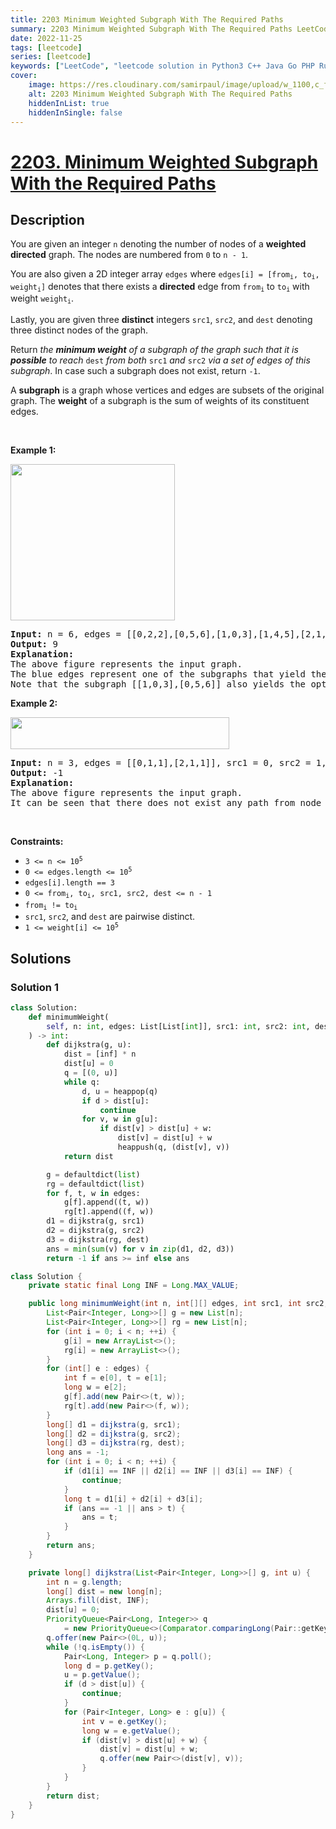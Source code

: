 ```yaml
---
title: 2203 Minimum Weighted Subgraph With The Required Paths
summary: 2203 Minimum Weighted Subgraph With The Required Paths LeetCode Solution Explained
date: 2022-11-25
tags: [leetcode]
series: [leetcode]
keywords: ["LeetCode", "leetcode solution in Python3 C++ Java Go PHP Ruby Swift TypeScript Rust C# JavaScript C", "2203 Minimum Weighted Subgraph With The Required Paths LeetCode Solution Explained in all languages"]
cover:
    image: https://res.cloudinary.com/samirpaul/image/upload/w_1100,c_fit,co_rgb:FFFFFF,l_text:Arial_75_bold:2203 Minimum Weighted Subgraph With The Required Paths - Solution Explained/problem-solving.webp
    alt: 2203 Minimum Weighted Subgraph With The Required Paths
    hiddenInList: true
    hiddenInSingle: false
---
```



# [2203. Minimum Weighted Subgraph With the Required Paths](https://leetcode.com/problems/minimum-weighted-subgraph-with-the-required-paths)


## Description

<p>You are given an integer <code>n</code> denoting the number of nodes of a <strong>weighted directed</strong> graph. The nodes are numbered from <code>0</code> to <code>n - 1</code>.</p>

<p>You are also given a 2D integer array <code>edges</code> where <code>edges[i] = [from<sub>i</sub>, to<sub>i</sub>, weight<sub>i</sub>]</code> denotes that there exists a <strong>directed</strong> edge from <code>from<sub>i</sub></code> to <code>to<sub>i</sub></code> with weight <code>weight<sub>i</sub></code>.</p>

<p>Lastly, you are given three <strong>distinct</strong> integers <code>src1</code>, <code>src2</code>, and <code>dest</code> denoting three distinct nodes of the graph.</p>

<p>Return <em>the <strong>minimum weight</strong> of a subgraph of the graph such that it is <strong>possible</strong> to reach</em> <code>dest</code> <em>from both</em> <code>src1</code> <em>and</em> <code>src2</code> <em>via a set of edges of this subgraph</em>. In case such a subgraph does not exist, return <code>-1</code>.</p>

<p>A <strong>subgraph</strong> is a graph whose vertices and edges are subsets of the original graph. The <strong>weight</strong> of a subgraph is the sum of weights of its constituent edges.</p>

<p>&nbsp;</p>
<p><strong class="example">Example 1:</strong></p>
<img alt="" src="https://fastly.jsdelivr.net/gh/doocs/leetcode@main/solution/2200-2299/2203.Minimum%20Weighted%20Subgraph%20With%20the%20Required%20Paths/images/example1drawio.png" style="width: 263px; height: 250px;" />
<pre>
<strong>Input:</strong> n = 6, edges = [[0,2,2],[0,5,6],[1,0,3],[1,4,5],[2,1,1],[2,3,3],[2,3,4],[3,4,2],[4,5,1]], src1 = 0, src2 = 1, dest = 5
<strong>Output:</strong> 9
<strong>Explanation:</strong>
The above figure represents the input graph.
The blue edges represent one of the subgraphs that yield the optimal answer.
Note that the subgraph [[1,0,3],[0,5,6]] also yields the optimal answer. It is not possible to get a subgraph with less weight satisfying all the constraints.
</pre>

<p><strong class="example">Example 2:</strong></p>
<img alt="" src="https://fastly.jsdelivr.net/gh/doocs/leetcode@main/solution/2200-2299/2203.Minimum%20Weighted%20Subgraph%20With%20the%20Required%20Paths/images/example2-1drawio.png" style="width: 350px; height: 51px;" />
<pre>
<strong>Input:</strong> n = 3, edges = [[0,1,1],[2,1,1]], src1 = 0, src2 = 1, dest = 2
<strong>Output:</strong> -1
<strong>Explanation:</strong>
The above figure represents the input graph.
It can be seen that there does not exist any path from node 1 to node 2, hence there are no subgraphs satisfying all the constraints.
</pre>

<p>&nbsp;</p>
<p><strong>Constraints:</strong></p>

<ul>
	<li><code>3 &lt;= n &lt;= 10<sup>5</sup></code></li>
	<li><code>0 &lt;= edges.length &lt;= 10<sup>5</sup></code></li>
	<li><code>edges[i].length == 3</code></li>
	<li><code>0 &lt;= from<sub>i</sub>, to<sub>i</sub>, src1, src2, dest &lt;= n - 1</code></li>
	<li><code>from<sub>i</sub> != to<sub>i</sub></code></li>
	<li><code>src1</code>, <code>src2</code>, and <code>dest</code> are pairwise distinct.</li>
	<li><code>1 &lt;= weight[i] &lt;= 10<sup>5</sup></code></li>
</ul>

## Solutions

### Solution 1

<!-- tabs:start -->

```python
class Solution:
    def minimumWeight(
        self, n: int, edges: List[List[int]], src1: int, src2: int, dest: int
    ) -> int:
        def dijkstra(g, u):
            dist = [inf] * n
            dist[u] = 0
            q = [(0, u)]
            while q:
                d, u = heappop(q)
                if d > dist[u]:
                    continue
                for v, w in g[u]:
                    if dist[v] > dist[u] + w:
                        dist[v] = dist[u] + w
                        heappush(q, (dist[v], v))
            return dist

        g = defaultdict(list)
        rg = defaultdict(list)
        for f, t, w in edges:
            g[f].append((t, w))
            rg[t].append((f, w))
        d1 = dijkstra(g, src1)
        d2 = dijkstra(g, src2)
        d3 = dijkstra(rg, dest)
        ans = min(sum(v) for v in zip(d1, d2, d3))
        return -1 if ans >= inf else ans
```

```java
class Solution {
    private static final Long INF = Long.MAX_VALUE;

    public long minimumWeight(int n, int[][] edges, int src1, int src2, int dest) {
        List<Pair<Integer, Long>>[] g = new List[n];
        List<Pair<Integer, Long>>[] rg = new List[n];
        for (int i = 0; i < n; ++i) {
            g[i] = new ArrayList<>();
            rg[i] = new ArrayList<>();
        }
        for (int[] e : edges) {
            int f = e[0], t = e[1];
            long w = e[2];
            g[f].add(new Pair<>(t, w));
            rg[t].add(new Pair<>(f, w));
        }
        long[] d1 = dijkstra(g, src1);
        long[] d2 = dijkstra(g, src2);
        long[] d3 = dijkstra(rg, dest);
        long ans = -1;
        for (int i = 0; i < n; ++i) {
            if (d1[i] == INF || d2[i] == INF || d3[i] == INF) {
                continue;
            }
            long t = d1[i] + d2[i] + d3[i];
            if (ans == -1 || ans > t) {
                ans = t;
            }
        }
        return ans;
    }

    private long[] dijkstra(List<Pair<Integer, Long>>[] g, int u) {
        int n = g.length;
        long[] dist = new long[n];
        Arrays.fill(dist, INF);
        dist[u] = 0;
        PriorityQueue<Pair<Long, Integer>> q
            = new PriorityQueue<>(Comparator.comparingLong(Pair::getKey));
        q.offer(new Pair<>(0L, u));
        while (!q.isEmpty()) {
            Pair<Long, Integer> p = q.poll();
            long d = p.getKey();
            u = p.getValue();
            if (d > dist[u]) {
                continue;
            }
            for (Pair<Integer, Long> e : g[u]) {
                int v = e.getKey();
                long w = e.getValue();
                if (dist[v] > dist[u] + w) {
                    dist[v] = dist[u] + w;
                    q.offer(new Pair<>(dist[v], v));
                }
            }
        }
        return dist;
    }
}
```

<!-- tabs:end -->

<!-- end -->
